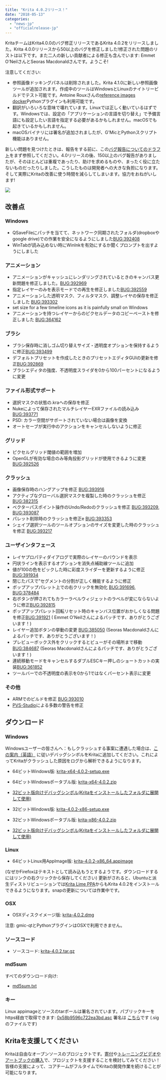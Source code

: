 ```yaml
---
title: "Krita 4.0.2リリース！"
date: "2018-05-13"
categories: 
  - "news-jp"
  - "officialrelease-jp"
---
```


KritaチームはKrita4.0.0のバグ修正リリースであるKrita 4.0.2をリリースしました。Krita 4.0.0リリースから50以上のバグを修正しました!修正された問題のリストは以下です。また二人の新しい貢献者による修正も含んでいます: Emmet O'NeilさんとSeoras Macdonaldさんです。ようこそ!

注意してください:

- 参照画像ドッキングパネルは削除されました。Krita 4.1.0に新しい参照画像ツールが追加されます。作成中のツールはWindowsとLinuxのナイトリービルドでテスト可能です。Antoine Rouxさんの[reference images docker](https://github.com/antoine-roux/krita-plugin-reference)Pythonプラグインも利用可能です。
- 翻訳がいろいろな意味で壊れています。Linuxでは正しく動いているはずです。Windowsでは、設定の「アプリケーションの言語を切り替え」で予備言語にも設定したい言語を指定する必要があるかもしれません。macOSでも起きているかもしれません。
- macOSバイナリには署名が追加されましたが、G'MicとPythonスクリプト機能はありません。

新しい問題を見つけたときは、報告をする前に、この[バグ報告についてのドラフト](https://phabricator.kde.org/T7492)をまず参照してください。4.0リリースの後、150以上のバグ報告がありましたが、そのほとんどは重複であったり、助けを求めるものや、まったく役に立たないものだったりしました。こうしたものは開発者への大きな負担になります。そして実際にKritaの改善に使う時間を減らしてしまいます。協力をおねがいします!

[![](/images/posts/2018/kiki_4.0_sm-1-1024x463.png)](/images/posts/2018/kiki_4.0_sm-1-1024x463.png)

## 改善点

### Windows

- QSaveFileにパッチを当てて、ネットワーク同期されたフォルダ(dropboxやgoogle drive)での作業を安全になるようにしました[BUG:392408](https://bugs.kde.org/show_bug.cgi?id=392408)
- WinTabが読み込めない時にWinInkを有効にするか聞くプロンプトを出すようにしました

### アニメーション

- アニメーションがキャッシュにレンダリングされているときのキャンバス更新問題を修正しました。[BUG:392969](https://bugs.kde.org/show_bug.cgi?id=392069)
- 指定レイヤーのみを表示モードでの再生を修正しました[BUG:392559](https://bugs.kde.org/show_bug.cgi?id=392559)
- アニメーションした透明マスク、フィルタマスク、調整レイヤの保存を修正しました [BUG:393302](https://bugs.kde.org/show_bug.cgi?id=393302)
- set size for a few timeline icons as it is painfully small on Windows
- アニメーションを持つレイヤーからのピクセルデータのコピーペーストを修正しました [BUG:364162](https://bugs.kde.org/show_bug.cgi?id=364162)

### ブラシ

- ブラシ保存時に消しゴム切り替えサイズ・透明度オプションを保持するように修正[BUG:393499](https://bugs.kde.org/show_bug.cgi?id=393499)
- デフォルトプリセットを作成したときのプリセットエディタGUIの更新を修正[BUG:392869](https://bugs.kde.org/show_bug.cgi?id=392869)
- ブラシエディタの強度、不透明度スライダを0から100パーセントになるように変更

### ファイル形式サポート

- 選択マスクの状態の.kraへの保存を修正
- Nukeによって保存されたマルチレイヤーEXRファイルの読み込み [BUG:393771](https://bugs.kde.org/show_bug.cgi?id=393771)
- PSD: カラー空間がサポートされていない場合は画像を変換
- オートセーブが実行中のアクションをキャンセルしないように修正

### グリッド

- ピクセルグリッド閾値の範囲を増加
- OpenGLが有効な場合のみ等角投影グリッドが使用できるように変更 [BUG:392526](https://bugs.kde.org/show_bug.cgi?id=392526)

### クラッシュ

- 画像保存時のハングアップを修正 [BUG:393916](https://bugs.kde.org/show_bug.cgi?id=393916)
- アクティブなグローバル選択マスクを複製した時のクラッシュを修正 [BUG:382315](https://bugs.kde.org/show_bug.cgi?id=382315)
- ベクターパスポイント操作のUndo/Redoのクラッシュを修正 [BUG:393209](https://bugs.kde.org/show_bug.cgi?id=393209), [BUG:393087](https://bugs.kde.org/show_bug.cgi?id=393087)
- パレット削除時のクラッシュを修正e [BUG:393353](https://bugs.kde.org/show_bug.cgi?id=393353)
- シェイプ選択ツールのツールオプションのサイズを変更した時のクラッシュを修正 [BUG:393217](https://bugs.kde.org/show_bug.cgi?id=393217)

### ユーザインタフェース

- レイヤプロパティダイアログで実際のレイヤーのバウンドを表示
- 円状ラインを表示するオプションを消失点補助線ツールに追加
- 値が100の色をピックした時に彩度スライダーを更新するように修正 [BUG:391934](https://bugs.kde.org/show_bug.cgi?id=391934)
- 閉じたパスで"セグメントの分割が正しく機能するように修正
- ポップアップパレット上での右クリックを無効化 [BUG:391696](https://bugs.kde.org/show_bug.cgi?id=391696), [BUG:378484](https://bugs.kde.org/show_bug.cgi?id=378484)
- 右ボタンが押されてもカラーラベルウィジェットのラベルが変にならないように修正[BUG:392815](https://bugs.kde.org/show_bug.cgi?id=392815)
- ポップアップパレット回転リセット時のキャンバス位置がおかしくなる問題を修正[BUG:391921](https://bugs.kde.org/show_bug.cgi?id=391921) ( Emmet O'Neilさんによるパッチです、ありがとうございます！)
- レイヤー追加ボタンの挙動の変更 [BUG:385050](https://bugs.kde.org/show_bug.cgi?id=385050) (Seoras Macdonaldさんによるパッチです、ありがとうございます！)
- プレビューボックス外をクリックするとビューがその場所まで移動 [BUG:384687](https://bugs.kde.org/show_bug.cgi?id=384687) (Seoras Macdonaldさんによるパッチです、ありがとうございます！)
- 連続移動モードをキャンセルするダブルESCキー押しのショートカットの実装[BUG:361852](https://bugs.kde.org/show_bug.cgi?id=361852)
- ツールバーでの不透明度の表示を0から1ではなくパーセント表示に変更

### その他

- ARMでのビルドを修正 [BUG:393010](https://bugs.kde.org/show_bug.cgi?id=393010)
- [PVS-Studio](https://www.viva64.com/en/pvs-studio/)による多数の警告を修正

## ダウンロード

### Windows

Windowsユーザーの皆さんへ：もしクラッシュする事案に遭遇した場合は、[この案内（英語）](https://docs.krita.org/Dr._Mingw_debugger) に従いデバッグシンボルをKritaに追加してください。これによってKritaがクラッシュした原因をログから解析できるようになります。

- 64ビットWindows版: [krita-x64-4.0.2-setup.exe](https://download.kde.org/stable/krita/4.0.2/krita-x64-4.0.2-setup.exe)
- 64ビットWindowsポータブル版: [krita-x64-4.0.2.zip](https://download.kde.org/stable/krita/4.0.2/krita-x64-4.0.2.zip)
- [32ビット版向けデバッグシンボル(Kritaをインストールしたフォルダに展開して使用)](https://download.kde.org/stable/krita/4.0.2/krita-x64-4.0.2-dbg.zip)

- 32ビットWindows版: [krita-4.0.2-x86-setup.exe](https://download.kde.org/stable/krita/4.0.2/krita-x86-4.0.2-setup.exe)
- 32ビットWindowsポータブル版: [krita-x86-4.0.2.zip](https://download.kde.org/stable/krita/4.0.2/krita-x86-4.0.2.zip)
- [32ビット版向けデバッグシンボル(Kritaをインストールしたフォルダに展開して使用)](https://download.kde.org/stable/krita/4.0.2/krita-x86-4.0.2-dbg.zip)

### Linux

- 64ビットLinux用AppImage版: [krita-4.0.2-x86_64.appimage](https://download.kde.org/stable/krita/4.0.2/krita-4.0.2-x86_64.appimage)

(なぜかFirefoxはテキストとして読み込もうとするようです。ダウンロードするにはリンクの右クリックから保存してください) 更新がされると、Ubuntuと派生ディストリビューションでは[Krita Lime PPA](https://launchpad.net/%7Ekritalime/+archive/ubuntu/ppa)からもKrita 4.0.2をインストールできるようになります。snapの更新については作業中です。

### OSX

- OSXディスクイメージ版: [krita-4.0.2.dmg](https://download.kde.org/stable/krita/4.0.2/krita-4.0.2.dmg)

注意: gmic-qtとPythonプラグインはOSXで利用できません。

### ソースコード

- ソースコード: [krita-4.0.2.tar.gz](https://download.kde.org/stable/krita/4.0.2/krita-4.0.2.tar.gz)

### md5sum

すべてのダウンロード向け:

- [md5sum.txt](https://download.kde.org/stable/krita/4.0.2/md5sum.txt)

### キー

Linux appimageとソースのtarボールは署名されています。パブリックキーをhttps経由で取得できます: [0x58b9596c722ea3bd.asc](https://share.kde.org/index.php/s/fJ99V5mZvuyD0z8) 署名は [こちら](http://download.kde.org/stable/krita/4.0.2/)です (.sigのファイルです)

## Kritaを支援してください

Kritaは自由なオープンソースのプロジェクトです。[寄付](https://krita.org/jp/support-us-jp/donations-jp/)や[トレーニングビデオやアートブックの購入](https://krita.org/jp/support-us-jp/shop-jp/)で、プロジェクトを支援することを検討してみてください！皆様の支援によって、コアチームがフルタイムでKritaの開発作業を続けることが可能になります。
